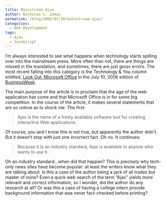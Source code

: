 ```yaml
---
title: Mainstream Ajax
author: Nicholas C. Zakas
permalink: /blog/2006/07/10/mainstream-ajax/
categories:
  - Web Development
tags:
  - Ajax
  - JavaScript
---
```

I&#8217;m always interested to see what happens when technology starts spilling over into the mainstream press. More often than not, there are things are missed in the translation, and sometimes, there are just gross errors. The most recent falling into this category is the Technology & You column entitled, <a title="Look Out, Microsoft Office" rel="external" href="http://www.businessweek.com/magazine/content/06_28/b3992031.htm">Look Out, Microsoft Office</a> in the July 10, 2006 edition of <a title="BusinessWeek" rel="external" href="http://www.businessweek.com">BusinessWeek</a>.

The main purpose of the article is to proclaim that the age of the web application has come and that Microsoft Office is in for some big competition. In the course of the article, it makes several statements that are so untrue as to shock me. The first:

> Ajax is the name of a freely available software tool for creating interactive Web applications.

Of course, you and I know this is not true, but apparently the author didn&#8217;t. But it doesn&#8217;t stop with just one incorrect fact. Oh no. It continues:

> Because it is an industry standard, Ajax is available to anyone who wants to use it.

Oh an industry standard&#8230;when did that happen? This is precisely why tech-only news sites have become popular: at least the writers know what they are talking about. Is this a case of the author being a jack of all trades but master of none? Even a quick web search of the term &#8220;Ajax&#8221; yields more relevant and correct information, so I wonder, did the author do any research at all? Or was this a case of having a college intern provide background information that was never fact-checked before printing?
